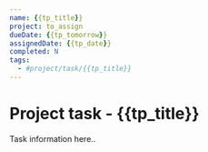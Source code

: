 ```yaml
---
name: {{tp_title}}
project: to_assign
dueDate: {{tp_tomorrow}}
assignedDate: {{tp_date}}
completed: N
tags:
  - #project/task/{{tp_title}}
---
```


# Project task - {{tp_title}}

Task information here..